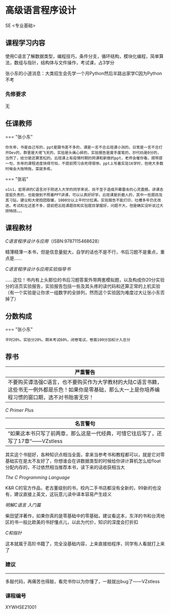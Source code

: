 # 高级语言程序设计



<div class="badges">
<span class="badge se-badge">SE <专业基础></span>
</div>



## 课程学习内容

使用C语言了解数据类型，编程技巧，条件分支，循环结构，模块化编程，简单算法，数组与指针，结构体与文件操作，考试课，占3学分

张小东的小道消息：大类招生会先学一个月Python然后半路出家学C因为Python不考

### 先修要求

无

## 任课教师

=== "张小东"

    你东帝，书是自己写的，ppt是跟书差不多的，课是一言不合云班课小测的，日常是一言不合打开Dev的，群里是大佬飞天的，实验是头痛心碎的，实验报告是废手废笔的，抄代码是0分的，当然了，给分是还算宽松的。云班课上有疫情时期的网课和新做的ppt，老师会催你看，顺带提一句，东帝的课程进度快得可怕，不提前预习会死得很惨。ppt上写着实验16学时，但绝大多数时候会大拖特拖，菜就多练。

=== "张岩"

    u1s1，岩哥讲的C语言对于刚进入大学的同学来说，尚不至于造成开幕雷击的心灵震撼。讲课态度挺负责的，也能做到不照着PPT讲课，可以认真好好学。云班课是折磨人的，其中一些题目及其刁钻，建议和大佬抱团取暖，1000分以上平时分拉满。实验报告不能打印，吐槽多年仍无改进。考试和左述差不多，提前把云班课题目和实验题目掌握好，问题不大，但是确实没听说过大捞特捞。。。

## 课程教材

*C语言程序设计与应用*（ISBN:9787115468628）

精薄精薄一本书，但是信息量挺大，自学的话也不是不行，书后习题不是重点，重点是......

*C语言程序设计与应用实验指导书*

......这位！书内有上头那位的书后习题答案外带两套模拟题，以及构成你20分实验分的活页实验报告，实验报告包括一些及其头疼的读代码和还算正常的上机实验（有一个实验是让你求一组数字的全排列，然而这个实验因为难度过大让张小东否掉了）

## 分数构成

=== "张小东"

    平时20%，实验分20%，期末考试60%，闭卷笔试，卷面100分加权计入总分

## 荐书

| 严重警告                                                     |
| ------------------------------------------------------------ |
| 不要购买谭浩强C语言，也不要购买作为大学教材的大陆C语言书籍，这些书无一例外都是乐色！如果你是零基础，那么大一上是你培养编程习惯的窗口期，选不对书贻害无穷！ |

*C Primer Plus*

| 名言警句                                                     |
| ------------------------------------------------------------ |
| ”如果这本书只写了前两章，那么这是一代经典，可惜它往后写了，还写了17章“——VZstless |

其实这个书挺好，各种知识点相当全面，拿来当参考书和教程都可以，就是它对零基础实在是太不友好了，你想谁会在讲数据类型的时候给你讲计算机怎么给float分配内存的，不过依然相当推荐本书，读下来的话收获相当大

*The C Programming Language*

K&R C的官方作品，老古董级别的书，校内二手书店都没有全新的，99新的也没有，建议直接上英文，这玩意儿读中译本容易产生歧义

*明解C语言 入门篇*

柴田望洋著作，如果你真的是零基础中的零基础，建议看这本，东洋的书和台湾地区的书一般比欧美的书好懂点儿，以此为代价，知识的深度会打折扣

*C和指针*

这本就属于高阶书籍了，完全没基础内容，上来直接拍程序，同学有人看就打上来了

### 建议

------

多敲代码，再痛苦也得敲，看完书你以为你懂了，一敲就出bug了——VZstless

### 课程编号

XYWHSE21001

